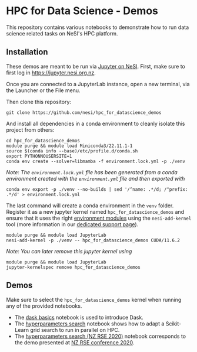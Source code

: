 # HPC for Data Science - Demos

This repository contains various notebooks to demonstrate how to run data science related tasks on NeSI's HPC platform.


## Installation

These demos are meant to be run via [Jupyter on NeSI](https://support.nesi.org.nz/hc/en-gb/articles/360001555615-Jupyter-on-NeSI).
First, make sure to first log in https://jupyter.nesi.org.nz.

Once you are connected to a JupyterLab instance, open a new terminal, via the
Launcher or the File menu.

Then clone this repository:

```
git clone https://github.com/nesi/hpc_for_datascience_demos
```

And install all dependencies in a conda environment to cleanly isolate this project from others:

```
cd hpc_for_datascience_demos
module purge && module load Miniconda3/22.11.1-1
source $(conda info --base)/etc/profile.d/conda.sh
export PYTHONNOUSERSITE=1
conda env create --solver=libmamba -f environment.lock.yml -p ./venv
```

*Note: The `environment.lock.yml` file has been generated from a conda environment created with the `environment.yml` file and then exported with*

```
conda env export -p ./venv --no-builds | sed '/^name: .*/d; /^prefix: .*/d' > environment.lock.yml
```

The last command will create a conda environment in the `venv` folder.
Register it as a new jupyter kernel named `hpc_for_datascience_demos` and ensure that
it uses the right [environment modules](https://support.nesi.org.nz/hc/en-gb/articles/360001113076-The-HPC-environment-) using the `nesi-add-kernel` tool (more information in our [dedicated support page](https://support.nesi.org.nz/hc/en-gb/articles/4414958674831-Jupyter-kernels-Tool-assisted-management)).

```
module purge && module load JupyterLab
nesi-add-kernel -p ./venv -- hpc_for_datascience_demos CUDA/11.6.2
```

*Note: You can later remove this jupyter kernel using*

```
module purge && module load JupyterLab
jupyter-kernelspec remove hpc_for_datascience_demos
```


## Demos

Make sure to select the `hpc_for_datascience_demos` kernel when running any of the provided notebooks.

- The [dask basics](notebooks/dask_basics.ipynb) notebook is used to introduce Dask.
- The [hyperparameters search](notebooks/hyperparameters_search.ipynb) notebook shows how to adapt a Scikit-Learn grid search to run in parallel on HPC.
- The [hyperparameters search (NZ RSE 2020)](notebooks/hyperparameters_search_nzrse.ipynb) notebook corresponds to the demo presented at [NZ RSE conference 2020](https://www.rseconference.nz/).

